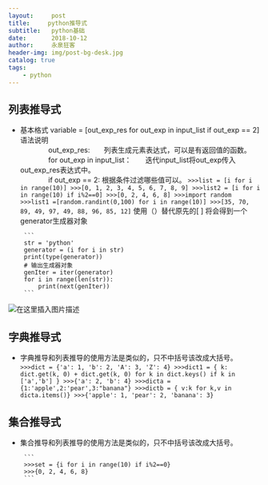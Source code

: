 ```yaml
---
layout:     post
title:     python推导式
subtitle:   python基础
date:       2018-10-12
author:     永泉狂客
header-img: img/post-bg-desk.jpg
catalog: true
tags:  
    - python
---
```


## 列表推导式

 - 基本格式
       variable = [out_exp_res for out_exp in input_list if out_exp \=\= 2]     
       语法说明    
       &emsp;&emsp;&emsp;&emsp;out_exp_res:　　列表生成元素表达式，可以是有返回值的函数。    
       &emsp;&emsp;&emsp;&emsp;for out_exp in input_list：　　迭代input_list将out_exp传入out_exp_res表达式中。    
       &emsp;&emsp;&emsp;&emsp;if out_exp == 2:  根据条件过滤哪些值可以。
       ```
        >>>list = [i for i in range(10)]
        >>>[0, 1, 2, 3, 4, 5, 6, 7, 8, 9]
        >>>list2 = [i for i in range(10) if i%2==0]
        >>>[0, 2, 4, 6, 8]
        >>>import random
        >>>list1 =[random.randint(0,100) for i in range(10)]
        >>>[35, 70, 89, 49, 97, 49, 88, 96, 85, 12]
       ```
使用（）替代原先的[ ] 将会得到一个generator生成器对象

        ```
        str = 'python'
        generator = (i for i in str)
        print(type(generator))
        # 输出生成器对象
        genIter = iter(generator)
        for i in range(len(str)):
            print(next(genIter))
        ```
![在这里插入图片描述](https://s2.ax1x.com/2019/03/25/At2dmD.gif)    

## 字典推导式

 - 字典推导和列表推导的使用方法是类似的，只不中括号该改成大括号。
        ```
        >>>dict = {'a': 1, 'b': 2, 'A': 3, 'Z': 4}
        >>>dict1 = {
                  k: dict.get(k, 0) + dict.get(k, 0)
                  for k in dict.keys()
                  if k in ['a','b']
                    }
        >>>{'a': 2, 'b': 4}
        >>>dicta = {1:'apple',2:'pear',3:"banana"}
        >>>dictb = { v:k for k,v in dicta.items()}
        >>>{'apple': 1, 'pear': 2, 'banana': 3}
        ```

## 集合推导式

 - 集合推导和列表推导的使用方法是类似的，只不中括号该改成大括号。

        ```
        >>>set = {i for i in range(10) if i%2==0}
        >>>{0, 2, 4, 6, 8}
        ```
